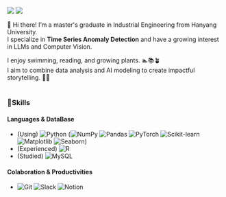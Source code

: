 <a href="https://velog.io/@kyeongjun1007" target="_blank"><img src="https://img.shields.io/badge/Velog-20C997?style=plastic&logo=Velog&logoColor=white"/></a>
<a href="https://www.notion.so/kyongjun1007/CV-147893b535678003b276d1fb83f6f5aa?pvs=4"><img src="https://img.shields.io/badge/CV&Portfolio-black?style=plastic&logo=notion&logoColor=white"/></a>

👋 Hi there! I’m a master's graduate in Industrial Engineering from Hanyang University.  
I specialize in **Time Series Anomaly Detection** and have a growing interest in LLMs and Computer Vision.

I enjoy swimming, reading, and growing plants. 🏊📚🪴  
I aim to combine data analysis and AI modeling to create impactful storytelling. 🧑‍💻  
<br>
### 💪Skills
#### Languages &  DataBase
- (Using) ![Python](https://img.shields.io/badge/Python-3776AB?style=flat-square&logo=python&logoColor=white)
(![NumPy](https://img.shields.io/badge/NumPy-013243?style=flat-square&logo=numpy&logoColor=white)
![Pandas](https://img.shields.io/badge/Pandas-150458?style=flat-square&logo=pandas&logoColor=white)
![PyTorch](https://img.shields.io/badge/PyTorch-EE4C2C?style=flat-square&logo=pytorch&logoColor=white)
![Scikit-learn](https://img.shields.io/badge/Scikit--learn-F7931E?style=flat-square&logo=scikit-learn&logoColor=white)
![Matplotlib](https://img.shields.io/badge/Matplotlib-11557C?style=flat-square&logo=matplotlib&logoColor=white)
![Seaborn](https://img.shields.io/badge/Seaborn-9E4D94?style=flat-square&logo=seaborn&logoColor=white))   
- (Experienced) ![R](https://img.shields.io/badge/R-276DC3?style=flat-square&logo=r&logoColor=white)   
- (Studied) ![MySQL](https://img.shields.io/badge/MySQL-4479A1?style=flat-square&logo=mysql&logoColor=white)   
#### Colaboration & Productivities
- ![Git](https://img.shields.io/badge/Git-F05032?style=flat-square&logo=git&logoColor=white)
![Slack](https://img.shields.io/badge/Slack-4A154B?style=flat-square&logo=slack&logoColor=white)
![Notion](https://img.shields.io/badge/Notion-000000?style=flat-square&logo=notion&logoColor=white)   
<br>
<!--
<div style="display: flex; justify-content: flex-start; align-items: center; flex-wrap: nowrap; gap: 0;">
    <a href="https://github.com/kyeongjun1007/github-readme-stats" style="margin: 0;">
        <img src="https://github-readme-stats.vercel.app/api/top-langs/?username=kyeongjun1007&layout=donut&show_icons=true&theme=material-palenight&hide_border=true&bg_color=20232a&icon_color=58A6FF&text_color=fff&title_color=58A6FF&count_private=true&exclude_repo=Face-Transfer-Application" width="30%" height="150px"/>
    </a>
    <a href="https://github.com/kyeongjun1007/github-readme-stats" style="margin: 0;">
        <img src="https://github-readme-stats.vercel.app/api?username=kyeongjun1007&show_icons=true&theme=material-palenight&hide_border=true&bg_color=20232a&icon_color=58A6FF&text_color=fff&title_color=58A6FF&count_private=true" width="39%" height="150px"/>
    </a>
    <a href="https://solved.ac/profile/gauguinjun96" style="margin: 0;">
        <img src="http://mazassumnida.wtf/api/v2/generate_badge?boj=gauguinjun96" width="30%" height="150px"/>
    </a>
</div>
<br>
-->
